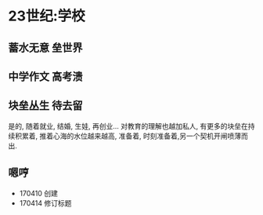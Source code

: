 # 23世纪:学校

## 蓄水无意 垒世界


## 中学作文 高考溃

## 块垒丛生 待去留

是的, 随着就业, 结婚, 生娃, 再创业...
对教育的理解也越加私人,
有更多的块垒在持续积累着,
推着心海的水位越来越高,
准备着, 时刻准备着,另一个契机开闸喷薄而出.


## 嗯哼

- 170410 创建
- 170414 修订标题

